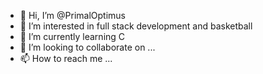 - 👋 Hi, I’m @PrimalOptimus
- 👀 I’m interested in full stack development and basketball
- 🌱 I’m currently learning C
- 💞️ I’m looking to collaborate on ...
- 📫 How to reach me ...

<!---
PrimalOptimus/PrimalOptimus is a ✨ special ✨ repository because its `README.md` (this file) appears on your GitHub profile.
You can click the Preview link to take a look at your changes.
--->
